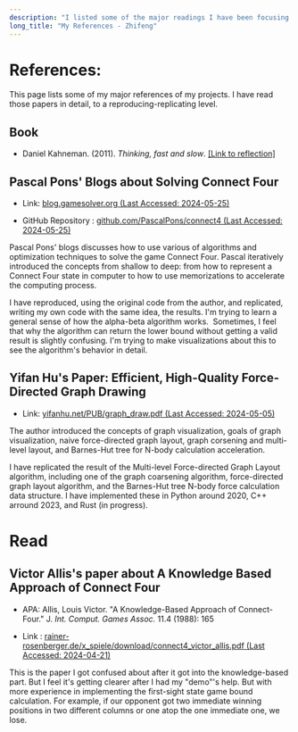 ```yaml
---
description: "I listed some of the major readings I have been focusing on for better transparency and to be more helpful."
long_title: "My References - Zhifeng"
---
```


# References:

This page lists some of my major references of my projects. I have read those papers in detail, to a reproducing-replicating level.

## Book

- Daniel Kahneman. (2011). _Thinking, fast and slow_. [[Link to reflection]](/refs/thinking_fast_and_slow/)

## Pascal Pons' Blogs about Solving Connect Four

- Link: [blog.gamesolver.org (Last Accessed: 2024-05-25)](http://blog.gamesolver.org)

- GitHub Repository : [github.com/PascalPons/connect4 (Last Accessed: 2024-05-25)](https://github.com/PascalPons/connect4)

Pascal Pons' blogs discusses how to use various of algorithms and optimization techniques to solve the game Connect Four. Pascal iteratively introduced the concepts from shallow to deep: from how to represent a Connect Four state in computer to how to use memorizations to accelerate the computing process.

I have reproduced, using the original code from the author, and replicated, writing my own code with the same idea, the results. I'm trying to learn a general sense of how the alpha-beta algorithm works.  Sometimes, I feel that why the algorithm can return the lower bound without getting a valid result is slightly confusing. I'm trying to make visualizations about this to see the algorithm's behavior in detail.

## Yifan Hu's Paper: Efficient, High-Quality Force-Directed Graph Drawing

- Link: [yifanhu.net/PUB/graph_draw.pdf (Last Accessed: 2024-05-05)](http://yifanhu.net/PUB/graph_draw.pdf)

The author introduced the concepts of graph visualization, goals of graph visualization, naive force-directed graph layout, graph corsening and multi-level layout, and Barnes-Hut tree for N-body calculation acceleration.

I have replicated the result of the Multi-level Force-directed Graph Layout algorithm, including one of the graph coarsening algorithm, force-directed graph layout algorithm, and the Barnes-Hut tree N-body force calculation data structure. I have implemented these in Python around 2020, C++ arround 2023, and Rust (in progress).

# Read

## Victor Allis's paper about A Knowledge Based Approach of Connect Four

- APA: Allis, Louis Victor. "A Knowledge-Based Approach of Connect-Four." J. _Int. Comput. Games Assoc._ 11.4 (1988): 165

- Link : [rainer-rosenberger.de/x_spiele/download/connect4_victor_allis.pdf (Last Accessed: 2024-04-21)](https://rainer-rosenberger.de/x_spiele/download/connect4_victor_allis.pdf)

This is the paper I got confused about after it got into the knowledge-based part. But I feel it's getting clearer after I had my "demo"'s help. But with more experience in implementing the first-sight state game bound calculation. For example, if our opponent got two immediate winning positions in two different columns or one atop the one immediate one, we lose.
